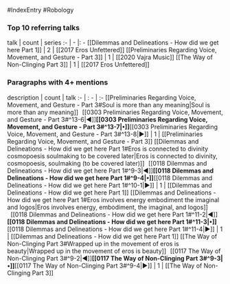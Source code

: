 #IndexEntry #Robology

### Top 10 referring talks
talk | count | series
:- | - |: -
[[Dilemmas and Delineations - How did we get here Part 1]] | 2 | [[2017 Eros Unfettered]]
[[Preliminaries Regarding Voice, Movement, and Gesture - Part 3]] | 1 | [[2020 Vajra Music]]
[[The Way of Non-Clinging Part 3]] | 1 | [[2017 Eros Unfettered]]

### Paragraphs with 4+ mentions
description | count | talk
:- | : - | :-
[[Preliminaries Regarding Voice, Movement, and Gesture - Part 3#Soul is more than any meaning\|Soul is more than any meaning]] &nbsp;&nbsp;[[0303 Preliminaries Regarding Voice, Movement, and Gesture - Part 3#^13-6\|◀]]**[[0303 Preliminaries Regarding Voice, Movement, and Gesture - Part 3#^13-7\|•]]**[[0303 Preliminaries Regarding Voice, Movement, and Gesture - Part 3#^13-8\|▶]] | 1 | [[Preliminaries Regarding Voice, Movement, and Gesture - Part 3]]
[[Dilemmas and Delineations - How did we get here Part 1#Eros is connected to divinity cosmopoesis soulmaking to be covered later\|Eros is connected to divinity, cosmopoesis, soulmaking (to be covered later)]] &nbsp;&nbsp;[[0118 Dilemmas and Delineations - How did we get here Part 1#^9-3\|◀]]**[[0118 Dilemmas and Delineations - How did we get here Part 1#^9-4\|•]]**[[0118 Dilemmas and Delineations - How did we get here Part 1#^10-1\|▶]] | 1 | [[Dilemmas and Delineations - How did we get here Part 1]]
[[Dilemmas and Delineations - How did we get here Part 1#Eros involves energy embodiment the imaginal and logos\|Eros involves energy, embodiment, the imaginal, and logos]] &nbsp;&nbsp;[[0118 Dilemmas and Delineations - How did we get here Part 1#^11-2\|◀]]**[[0118 Dilemmas and Delineations - How did we get here Part 1#^11-3\|•]]**[[0118 Dilemmas and Delineations - How did we get here Part 1#^11-4\|▶]] | 1 | [[Dilemmas and Delineations - How did we get here Part 1]]
[[The Way of Non-Clinging Part 3#Wrapped up in the movement of eros is beauty\|Wrapped up in the movement of eros is beauty]] &nbsp;&nbsp;[[0117 The Way of Non-Clinging Part 3#^9-2\|◀]]**[[0117 The Way of Non-Clinging Part 3#^9-3\|•]]**[[0117 The Way of Non-Clinging Part 3#^9-4\|▶]] | 1 | [[The Way of Non-Clinging Part 3]]

